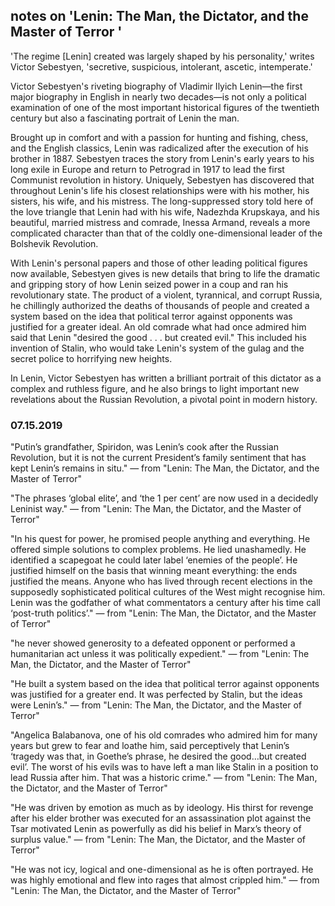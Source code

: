 ## notes on 'Lenin: The Man, the Dictator, and the Master of Terror '

'The regime [Lenin] created was largely shaped by his personality,' writes Victor Sebestyen, 'secretive, suspicious, intolerant, ascetic, intemperate.'

Victor Sebestyen's riveting biography of Vladimir Ilyich Lenin—the first major biography in English in nearly two decades—is not only a political examination of one of the most important historical figures of the twentieth century but also a fascinating portrait of Lenin the man.

Brought up in comfort and with a passion for hunting and fishing, chess, and the English classics, Lenin was radicalized after the execution of his brother in 1887. Sebestyen traces the story from Lenin's early years to his long exile in Europe and return to Petrograd in 1917 to lead the first Communist revolution in history. Uniquely, Sebestyen has discovered that throughout Lenin's life his closest relationships were with his mother, his sisters, his wife, and his mistress. The long-suppressed story told here of the love triangle that Lenin had with his wife, Nadezhda Krupskaya, and his beautiful, married mistress and comrade, Inessa Armand, reveals a more complicated character than that of the coldly one-dimensional leader of the Bolshevik Revolution.

With Lenin's personal papers and those of other leading political figures now available, Sebestyen gives is new details that bring to life the dramatic and gripping story of how Lenin seized power in a coup and ran his revolutionary state. The product of a violent, tyrannical, and corrupt Russia, he chillingly authorized the deaths of thousands of people and created a system based on the idea that political terror against opponents was justified for a greater ideal. An old comrade what had once admired him said that Lenin "desired the good . . . but created evil." This included his invention of Stalin, who would take Lenin's system of the gulag and the secret police to horrifying new heights.

In Lenin, Victor Sebestyen has written a brilliant portrait of this dictator as a complex and ruthless figure, and he also brings to light important new revelations about the Russian Revolution, a pivotal point in modern history.

### 07.15.2019
"Putin’s grandfather, Spiridon, was Lenin’s cook after the Russian Revolution, but it is not the current President’s family sentiment that has kept Lenin’s remains in situ."
― from "Lenin: The Man, the Dictator, and the Master of Terror"

"The phrases ‘global elite’, and ‘the 1 per cent’ are now used in a decidedly Leninist way."
― from "Lenin: The Man, the Dictator, and the Master of Terror"

"In his quest for power, he promised people anything and everything. He offered simple solutions to complex problems. He lied unashamedly. He identified a scapegoat he could later label ‘enemies of the people’. He justified himself on the basis that winning meant everything: the ends justified the means. Anyone who has lived through recent elections in the supposedly sophisticated political cultures of the West might recognise him. Lenin was the godfather of what commentators a century after his time call ‘post-truth politics’."
― from "Lenin: The Man, the Dictator, and the Master of Terror"

"he never showed generosity to a defeated opponent or performed a humanitarian act unless it was politically expedient."
― from "Lenin: The Man, the Dictator, and the Master of Terror"

"He built a system based on the idea that political terror against opponents was justified for a greater end. It was perfected by Stalin, but the ideas were Lenin’s."
― from "Lenin: The Man, the Dictator, and the Master of Terror"

"Angelica Balabanova, one of his old comrades who admired him for many years but grew to fear and loathe him, said perceptively that Lenin’s ‘tragedy was that, in Goethe’s phrase, he desired the good…but created evil’. The worst of his evils was to have left a man like Stalin in a position to lead Russia after him. That was a historic crime."
― from "Lenin: The Man, the Dictator, and the Master of Terror"

"He was driven by emotion as much as by ideology. His thirst for revenge after his elder brother was executed for an assassination plot against the Tsar motivated Lenin as powerfully as did his belief in Marx’s theory of surplus value."
― from "Lenin: The Man, the Dictator, and the Master of Terror"

"He was not icy, logical and one-dimensional as he is often portrayed. He was highly emotional and flew into rages that almost crippled him."
― from "Lenin: The Man, the Dictator, and the Master of Terror"

